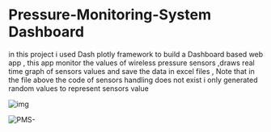 
# Pressure-Monitoring-System Dashboard
in this project i used Dash plotly framework to build a Dashboard based web app , this app monitor the values of wireless pressure sensors ,draws real time graph of sensors values and save the data in excel files , Note that in the file above the code of sensors handling does not exist i only generated random values to represent sensors value 

![img](https://drive.google.com/uc?export=view&id=1H996Vzg4QV7d6u2eh5ek2L3yycRSIQ_c)

![PMS-](https://user-images.githubusercontent.com/85415062/131397724-5afcf58a-3cdc-42ed-bf58-c62bb416b4aa.PNG)


 
